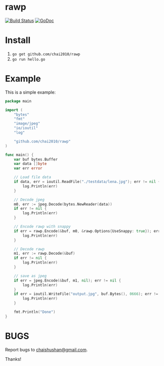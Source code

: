 rawp
=====

[![Build Status](https://travis-ci.org/chai2010/rawp.svg)](https://travis-ci.org/chai2010/rawp)
[![GoDoc](https://godoc.org/github.com/chai2010/rawp?status.svg)](https://godoc.org/github.com/chai2010/rawp)

Install
=======

1. `go get github.com/chai2010/rawp`
2. `go run hello.go`


Example
=======

This is a simple example:

```Go
package main

import (
	"bytes"
	"fmt"
	"image/jpeg"
	"io/ioutil"
	"log"

	"github.com/chai2010/rawp"
)

func main() {
	var buf bytes.Buffer
	var data []byte
	var err error

	// Load file data
	if data, err = ioutil.ReadFile("./testdata/lena.jpg"); err != nil {
		log.Println(err)
	}

	// Decode jpeg
	m0, err := jpeg.Decode(bytes.NewReader(data))
	if err != nil {
		log.Println(err)
	}

	// Encode rawp with snappy
	if err = rawp.Encode(&buf, m0, &rawp.Options{UseSnappy: true}); err != nil {
		log.Println(err)
	}

	// Decode rawp
	m1, err := rawp.Decode(&buf)
	if err != nil {
		log.Println(err)
	}

	// save as jpeg
	if err = jpeg.Encode(&buf, m1, nil); err != nil {
		log.Println(err)
	}
	if err = ioutil.WriteFile("output.jpg", buf.Bytes(), 0666); err != nil {
		log.Println(err)
	}

	fmt.Println("Done")
}
```

BUGS
====

Report bugs to <chaishushan@gmail.com>.

Thanks!
